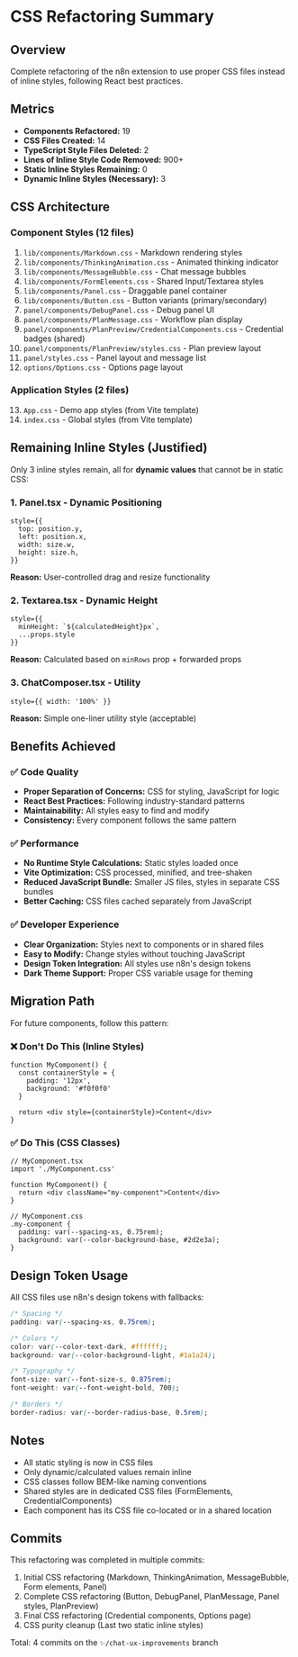 # CSS Refactoring Summary

## Overview
Complete refactoring of the n8n extension to use proper CSS files instead of inline styles, following React best practices.

## Metrics
- **Components Refactored:** 19
- **CSS Files Created:** 14
- **TypeScript Style Files Deleted:** 2
- **Lines of Inline Style Code Removed:** 900+
- **Static Inline Styles Remaining:** 0
- **Dynamic Inline Styles (Necessary):** 3

## CSS Architecture

### Component Styles (12 files)
1. `lib/components/Markdown.css` - Markdown rendering styles
2. `lib/components/ThinkingAnimation.css` - Animated thinking indicator
3. `lib/components/MessageBubble.css` - Chat message bubbles
4. `lib/components/FormElements.css` - Shared Input/Textarea styles
5. `lib/components/Panel.css` - Draggable panel container
6. `lib/components/Button.css` - Button variants (primary/secondary)
7. `panel/components/DebugPanel.css` - Debug panel UI
8. `panel/components/PlanMessage.css` - Workflow plan display
9. `panel/components/PlanPreview/CredentialComponents.css` - Credential badges (shared)
10. `panel/components/PlanPreview/styles.css` - Plan preview layout
11. `panel/styles.css` - Panel layout and message list
12. `options/Options.css` - Options page layout

### Application Styles (2 files)
13. `App.css` - Demo app styles (from Vite template)
14. `index.css` - Global styles (from Vite template)

## Remaining Inline Styles (Justified)

Only 3 inline styles remain, all for **dynamic values** that cannot be in static CSS:

### 1. Panel.tsx - Dynamic Positioning
```tsx
style={{
  top: position.y,
  left: position.x,
  width: size.w,
  height: size.h,
}}
```
**Reason:** User-controlled drag and resize functionality

### 2. Textarea.tsx - Dynamic Height
```tsx
style={{
  minHeight: `${calculatedHeight}px`,
  ...props.style
}}
```
**Reason:** Calculated based on `minRows` prop + forwarded props

### 3. ChatComposer.tsx - Utility
```tsx
style={{ width: '100%' }}
```
**Reason:** Simple one-liner utility style (acceptable)

## Benefits Achieved

### ✅ Code Quality
- **Proper Separation of Concerns:** CSS for styling, JavaScript for logic
- **React Best Practices:** Following industry-standard patterns
- **Maintainability:** All styles easy to find and modify
- **Consistency:** Every component follows the same pattern

### ✅ Performance
- **No Runtime Style Calculations:** Static styles loaded once
- **Vite Optimization:** CSS processed, minified, and tree-shaken
- **Reduced JavaScript Bundle:** Smaller JS files, styles in separate CSS bundles
- **Better Caching:** CSS files cached separately from JavaScript

### ✅ Developer Experience
- **Clear Organization:** Styles next to components or in shared files
- **Easy to Modify:** Change styles without touching JavaScript
- **Design Token Integration:** All styles use n8n's design tokens
- **Dark Theme Support:** Proper CSS variable usage for theming

## Migration Path

For future components, follow this pattern:

### ❌ Don't Do This (Inline Styles)
```tsx
function MyComponent() {
  const containerStyle = {
    padding: '12px',
    background: '#f0f0f0'
  }
  
  return <div style={containerStyle}>Content</div>
}
```

### ✅ Do This (CSS Classes)
```tsx
// MyComponent.tsx
import './MyComponent.css'

function MyComponent() {
  return <div className="my-component">Content</div>
}

// MyComponent.css
.my-component {
  padding: var(--spacing-xs, 0.75rem);
  background: var(--color-background-base, #2d2e3a);
}
```

## Design Token Usage

All CSS files use n8n's design tokens with fallbacks:

```css
/* Spacing */
padding: var(--spacing-xs, 0.75rem);

/* Colors */
color: var(--color-text-dark, #ffffff);
background: var(--color-background-light, #1a1a24);

/* Typography */
font-size: var(--font-size-s, 0.875rem);
font-weight: var(--font-weight-bold, 700);

/* Borders */
border-radius: var(--border-radius-base, 0.5rem);
```

## Notes

- All static styling is now in CSS files
- Only dynamic/calculated values remain inline
- CSS classes follow BEM-like naming conventions
- Shared styles are in dedicated CSS files (FormElements, CredentialComponents)
- Each component has its CSS file co-located or in a shared location

## Commits

This refactoring was completed in multiple commits:
1. Initial CSS refactoring (Markdown, ThinkingAnimation, MessageBubble, Form elements, Panel)
2. Complete CSS refactoring (Button, DebugPanel, PlanMessage, Panel styles, PlanPreview)
3. Final CSS refactoring (Credential components, Options page)
4. CSS purity cleanup (Last two static inline styles)

Total: 4 commits on the `✨/chat-ux-improvements` branch

